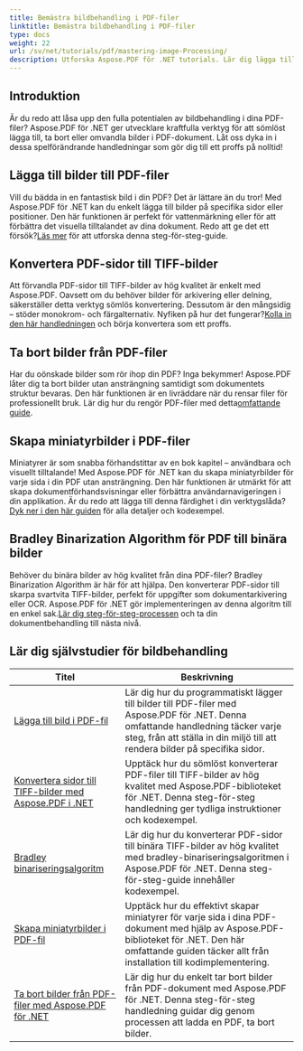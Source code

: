 ```yaml
---
title: Bemästra bildbehandling i PDF-filer
linktitle: Bemästra bildbehandling i PDF-filer
type: docs
weight: 22
url: /sv/net/tutorials/pdf/mastering-image-Processing/
description: Utforska Aspose.PDF för .NET tutorials. Lär dig lägga till, konvertera och hantera bilder i PDF-filer med lätta att följa SEO-optimerade guider och kodexempel.
---
```

## Introduktion

Är du redo att låsa upp den fulla potentialen av bildbehandling i dina PDF-filer? Aspose.PDF för .NET ger utvecklare kraftfulla verktyg för att sömlöst lägga till, ta bort eller omvandla bilder i PDF-dokument. Låt oss dyka in i dessa spelförändrande handledningar som gör dig till ett proffs på nolltid!

## Lägga till bilder till PDF-filer  

 Vill du bädda in en fantastisk bild i din PDF? Det är lättare än du tror! Med Aspose.PDF för .NET kan du enkelt lägga till bilder på specifika sidor eller positioner. Den här funktionen är perfekt för vattenmärkning eller för att förbättra det visuella tilltalandet av dina dokument. Redo att ge det ett försök?[Läs mer](./adding-image/) för att utforska denna steg-för-steg-guide.

## Konvertera PDF-sidor till TIFF-bilder  

Att förvandla PDF-sidor till TIFF-bilder av hög kvalitet är enkelt med Aspose.PDF. Oavsett om du behöver bilder för arkivering eller delning, säkerställer detta verktyg sömlös konvertering. Dessutom är den mångsidig – stöder monokrom- och färgalternativ. Nyfiken på hur det fungerar?[Kolla in den här handledningen](./convert-pages-to-tiff-images/) och börja konvertera som ett proffs.

## Ta bort bilder från PDF-filer  

 Har du oönskade bilder som rör ihop din PDF? Inga bekymmer! Aspose.PDF låter dig ta bort bilder utan ansträngning samtidigt som dokumentets struktur bevaras. Den här funktionen är en livräddare när du rensar filer för professionellt bruk. Lär dig hur du rengör PDF-filer med detta[omfattande guide](./delete-images-from-pdf-files/).  

## Skapa miniatyrbilder i PDF-filer  

Miniatyrer är som snabba förhandstittar av en bok kapitel – användbara och visuellt tilltalande! Med Aspose.PDF för .NET kan du skapa miniatyrbilder för varje sida i din PDF utan ansträngning. Den här funktionen är utmärkt för att skapa dokumentförhandsvisningar eller förbättra användarnavigeringen i din applikation. Är du redo att lägga till denna färdighet i din verktygslåda?[Dyk ner i den här guiden](./creating-thumbnail-images/) för alla detaljer och kodexempel.

## Bradley Binarization Algorithm för PDF till binära bilder  

 Behöver du binära bilder av hög kvalitet från dina PDF-filer? Bradley Binarization Algorithm är här för att hjälpa. Den konverterar PDF-sidor till skarpa svartvita TIFF-bilder, perfekt för uppgifter som dokumentarkivering eller OCR. Aspose.PDF för .NET gör implementeringen av denna algoritm till en enkel sak.[Lär dig steg-för-steg-processen](./bradley-binarization-algorithm/) och ta din dokumentbehandling till nästa nivå.

## Lär dig självstudier för bildbehandling
| Titel | Beskrivning |
| --- | --- | 
| [Lägga till bild i PDF-fil](./adding-image/) | Lär dig hur du programmatiskt lägger till bilder till PDF-filer med Aspose.PDF för .NET. Denna omfattande handledning täcker varje steg, från att ställa in din miljö till att rendera bilder på specifika sidor. |  
| [Konvertera sidor till TIFF-bilder med Aspose.PDF i .NET](./convert-pages-to-tiff-images/) | Upptäck hur du sömlöst konverterar PDF-filer till TIFF-bilder av hög kvalitet med Aspose.PDF-biblioteket för .NET. Denna steg-för-steg handledning ger tydliga instruktioner och kodexempel. |  
| [Bradley binariseringsalgoritm](./bradley-binarization-algorithm/) | Lär dig hur du konverterar PDF-sidor till binära TIFF-bilder av hög kvalitet med bradley-binariseringsalgoritmen i Aspose.PDF för .NET. Denna steg-för-steg-guide innehåller kodexempel. |   
| [Skapa miniatyrbilder i PDF-fil](./creating-thumbnail-images/) | Upptäck hur du effektivt skapar miniatyrer för varje sida i dina PDF-dokument med hjälp av Aspose.PDF-biblioteket för .NET. Den här omfattande guiden täcker allt från installation till kodimplementering. |  
| [Ta bort bilder från PDF-filer med Aspose.PDF för .NET](./delete-images-from-pdf-files/) | Lär dig hur du enkelt tar bort bilder från PDF-dokument med Aspose.PDF för .NET. Denna steg-för-steg handledning guidar dig genom processen att ladda en PDF, ta bort bilder. |  